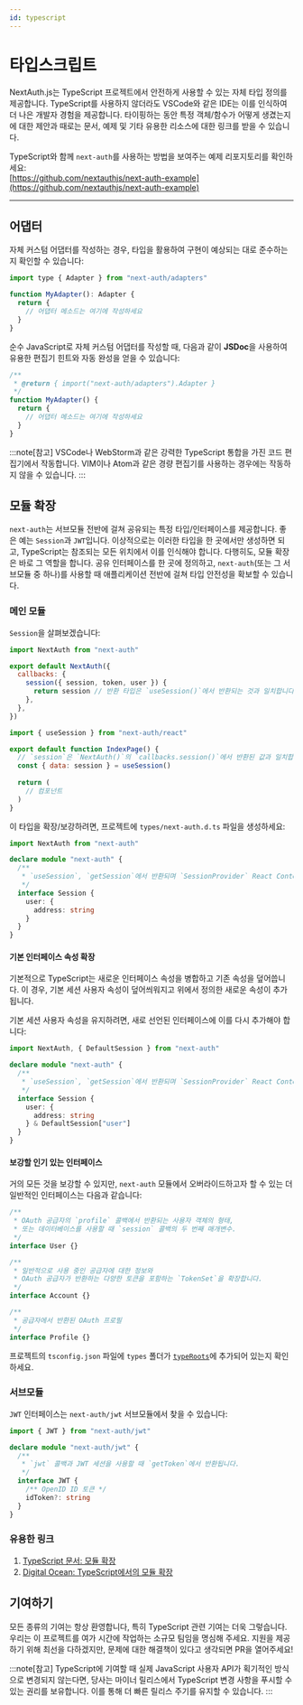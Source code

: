 ```yaml
---
id: typescript
---
```

# 타입스크립트

NextAuth.js는 TypeScript 프로젝트에서 안전하게 사용할 수 있는 자체 타입 정의를 제공합니다. TypeScript를 사용하지 않더라도 VSCode와 같은 IDE는 이를 인식하여 더 나은 개발자 경험을 제공합니다. 타이핑하는 동안 특정 객체/함수가 어떻게 생겼는지에 대한 제안과 때로는 문서, 예제 및 기타 유용한 리소스에 대한 링크를 받을 수 있습니다.

TypeScript와 함께 `next-auth`를 사용하는 방법을 보여주는 예제 리포지토리를 확인하세요:  
[https://github.com/nextauthjs/next-auth-example](https://github.com/nextauthjs/next-auth-example)

___

## 어댑터[](https://next-auth.js.org/getting-started/typescript#adapters "직접 링크")

자체 커스텀 어댑터를 작성하는 경우, 타입을 활용하여 구현이 예상되는 대로 준수하는지 확인할 수 있습니다:

```js
import type { Adapter } from "next-auth/adapters"

function MyAdapter(): Adapter {  
  return {    
    // 어댑터 메소드는 여기에 작성하세요
  }
}
```

순수 JavaScript로 자체 커스텀 어댑터를 작성할 때, 다음과 같이 **JSDoc**을 사용하여 유용한 편집기 힌트와 자동 완성을 얻을 수 있습니다:

```jsx
/** 
 * @return { import("next-auth/adapters").Adapter } 
 */
function MyAdapter() {  
  return {    
    // 어댑터 메소드는 여기에 작성하세요
  }
}
```

:::note[참고]
VSCode나 WebStorm과 같은 강력한 TypeScript 통합을 가진 코드 편집기에서 작동합니다. VIM이나 Atom과 같은 경량 편집기를 사용하는 경우에는 작동하지 않을 수 있습니다.
:::

## 모듈 확장[](https://next-auth.js.org/getting-started/typescript#module-augmentation "직접 링크")

`next-auth`는 서브모듈 전반에 걸쳐 공유되는 특정 타입/인터페이스를 제공합니다. 좋은 예는 `Session`과 `JWT`입니다. 이상적으로는 이러한 타입을 한 곳에서만 생성하면 되고, TypeScript는 참조되는 모든 위치에서 이를 인식해야 합니다. 다행히도, 모듈 확장은 바로 그 역할을 합니다. 공유 인터페이스를 한 곳에 정의하고, `next-auth`(또는 그 서브모듈 중 하나)를 사용할 때 애플리케이션 전반에 걸쳐 타입 안전성을 확보할 수 있습니다.

### 메인 모듈[](https://next-auth.js.org/getting-started/typescript#main-module "직접 링크")

`Session`을 살펴보겠습니다:



```jsx title="pages/api/auth/[...nextauth].ts"
import NextAuth from "next-auth"

export default NextAuth({  
  callbacks: {    
    session({ session, token, user }) {      
      return session // 반환 타입은 `useSession()`에서 반환되는 것과 일치합니다    
    },  
  },
})
```



```jsx title="pages/index.ts"
import { useSession } from "next-auth/react"

export default function IndexPage() {  
  // `session`은 `NextAuth()`의 `callbacks.session()`에서 반환된 값과 일치합니다  
  const { data: session } = useSession()  
  
  return (    
    // 컴포넌트  
  )
}
```

이 타입을 확장/보강하려면, 프로젝트에 `types/next-auth.d.ts` 파일을 생성하세요:



```ts title="types/next-auth.d.ts"
import NextAuth from "next-auth"

declare module "next-auth" {  
  /**   
   * `useSession`, `getSession`에서 반환되며 `SessionProvider` React Context에서 prop으로 수신됩니다.   
   */  
  interface Session {    
    user: {      
      address: string    
    }  
  }
}
```

#### 기본 인터페이스 속성 확장[](https://next-auth.js.org/getting-started/typescript#extend-default-interface-properties "직접 링크")

기본적으로 TypeScript는 새로운 인터페이스 속성을 병합하고 기존 속성을 덮어씁니다. 이 경우, 기본 세션 사용자 속성이 덮어씌워지고 위에서 정의한 새로운 속성이 추가됩니다.

기본 세션 사용자 속성을 유지하려면, 새로 선언된 인터페이스에 이를 다시 추가해야 합니다:



```ts title="types/next-auth.d.ts"
import NextAuth, { DefaultSession } from "next-auth"

declare module "next-auth" {  
  /**   
   * `useSession`, `getSession`에서 반환되며 `SessionProvider` React Context에서 prop으로 수신됩니다.   
   */  
  interface Session {    
    user: {      
      address: string    
    } & DefaultSession["user"]  
  }
}
```

#### 보강할 인기 있는 인터페이스[](https://next-auth.js.org/getting-started/typescript#popular-interfaces-to-augment "직접 링크")

거의 모든 것을 보강할 수 있지만, `next-auth` 모듈에서 오버라이드하고자 할 수 있는 더 일반적인 인터페이스는 다음과 같습니다:

```ts
/** 
 * OAuth 공급자의 `profile` 콜백에서 반환되는 사용자 객체의 형태, 
 * 또는 데이터베이스를 사용할 때 `session` 콜백의 두 번째 매개변수.
 */
interface User {}

/** 
 * 일반적으로 사용 중인 공급자에 대한 정보와 
 * OAuth 공급자가 반환하는 다양한 토큰을 포함하는 `TokenSet`을 확장합니다.
 */
interface Account {}

/** 
 * 공급자에서 반환된 OAuth 프로필
 */
interface Profile {}
```

프로젝트의 `tsconfig.json` 파일에 `types` 폴더가 [`typeRoots`](https://www.typescriptlang.org/tsconfig/#typeRoots)에 추가되어 있는지 확인하세요.

### 서브모듈[](https://next-auth.js.org/getting-started/typescript#submodules "직접 링크")

`JWT` 인터페이스는 `next-auth/jwt` 서브모듈에서 찾을 수 있습니다:



```ts title="types/next-auth.d.ts"
import { JWT } from "next-auth/jwt"

declare module "next-auth/jwt" {  
  /** 
   * `jwt` 콜백과 JWT 세션을 사용할 때 `getToken`에서 반환됩니다. 
   */  
  interface JWT {    
    /** OpenID ID 토큰 */    
    idToken?: string  
  }
}
```

### 유용한 링크[](https://next-auth.js.org/getting-started/typescript#useful-links "직접 링크")

1.  [TypeScript 문서: 모듈 확장](https://www.typescriptlang.org/docs/handbook/declaration-merging.html#module-augmentation)
2.  [Digital Ocean: TypeScript에서의 모듈 확장](https://www.digitalocean.com/community/tutorials/typescript-module-augmentation)

## 기여하기[](https://next-auth.js.org/getting-started/typescript#contributing "직접 링크")

모든 종류의 기여는 항상 환영합니다, 특히 TypeScript 관련 기여는 더욱 그렇습니다. 우리는 이 프로젝트를 여가 시간에 작업하는 소규모 팀임을 명심해 주세요. 지원을 제공하기 위해 최선을 다하겠지만, 문제에 대한 해결책이 있다고 생각되면 PR을 열어주세요!

:::note[참고]
TypeScript에 기여할 때 실제 JavaScript 사용자 API가 획기적인 방식으로 변경되지 않는다면, 당사는 마이너 릴리스에서 TypeScript 변경 사항을 푸시할 수 있는 권리를 보유합니다. 이를 통해 더 빠른 릴리스 주기를 유지할 수 있습니다.
:::